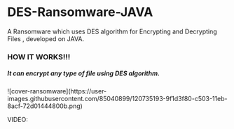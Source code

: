 # DES-Ransomware-JAVA
A Ransomware which uses DES algorithm for Encrypting and Decrypting Files , developed on JAVA.

<h3>HOW IT WORKS!!!</h3>

<h5>It can encrypt any type of file using DES algorithm.</h5>
![cover-ransomware](https://user-images.githubusercontent.com/85040899/120735193-9f1d3f80-c503-11eb-8acf-72d01444800b.png)

VIDEO:



